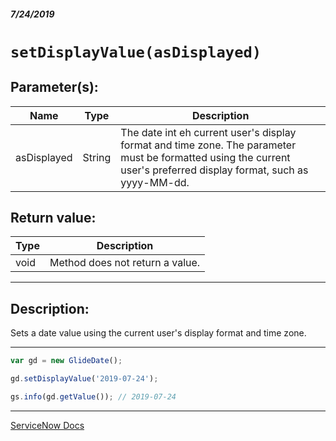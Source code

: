 ##### 7/24/2019
# `setDisplayValue(asDisplayed)`

## Parameter(s):
| Name | Type | Description |
|---|---|---|
| asDisplayed | String | The date int eh current user's display format and time zone.  The parameter must be formatted using the current user's preferred display format, such as yyyy-MM-dd. |

## Return value:
| Type | Description |
|---|---|
| void | Method does not return a value. |

---

## Description:
Sets a date value using the current user's display format and time zone.

---

```js
var gd = new GlideDate();

gd.setDisplayValue('2019-07-24');

gs.info(gd.getValue()); // 2019-07-24
```

---

[ServiceNow Docs](https://developer.servicenow.com/app.do#!/api_doc?v=madrid&id=r_ScopedGlideDateSetDisplayValue_String)